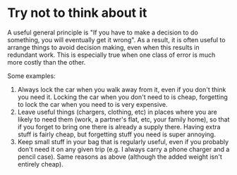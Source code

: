 # Try not to think about it

A useful general principle is "If you have to make a decision to do something, you will eventually get it wrong".
As a result, it is often useful to arrange things to avoid decision making, even when this results in redundant work.
This is especially true when one class of error is much more costly than the other.

Some examples:

1. Always lock the car when you walk away from it, even if you don't think you need it. Locking the car when you don't need to is cheap, forgetting to lock the car when you need to is very expensive.
2. Leave useful things (chargers, clothing, etc) in places where you are likely to need them (work, a partner's flat, etc, your family home), so that if you forget to bring one there is already a supply there. Having extra stuff is fairly cheap, but forgetting stuff you need is super annoying.
3. Keep small stuff in your bag that is regularly useful, even if you probably don't need it on any given trip (e.g. I always carry a phone charger and a pencil case). Same reasons as above (although the added weight isn't entirely cheap).
